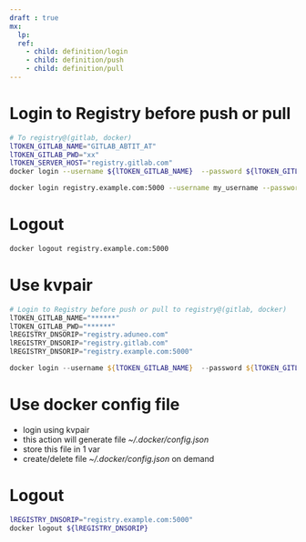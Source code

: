```yaml
---
draft : true
mx:  
  lp:
  ref:
    - child: definition/login
    - child: definition/push
    - child: definition/pull
---
```


# Login to Registry before push or pull
```bash
# To registry@(gitlab, docker)
lTOKEN_GITLAB_NAME="GITLAB_ABTIT_AT"
lTOKEN_GITLAB_PWD="xx"
lTOKEN_SERVER_HOST="registry.gitlab.com"
docker login --username ${lTOKEN_GITLAB_NAME}  --password ${lTOKEN_GITLAB_PWD} ${lTOKEN_SERVER_HOST}

docker login registry.example.com:5000 --username my_username --password my_password
```

# Logout
```bash
docker logout registry.example.com:5000
```
# Use kvpair

```powershell
# Login to Registry before push or pull to registry@(gitlab, docker)
lTOKEN_GITLAB_NAME="******"
lTOKEN_GITLAB_PWD="******"
lREGISTRY_DNSORIP="registry.aduneo.com"
lREGISTRY_DNSORIP="registry.gitlab.com"
lREGISTRY_DNSORIP="registry.example.com:5000"

docker login --username ${lTOKEN_GITLAB_NAME}  --password ${lTOKEN_GITLAB_PWD} ${lREGISTRY_DNSORIP}
```

# Use docker config file
- login using kvpair
- this action will generate file *~/.docker/config.json*
- store this file in 1 var
- create/delete file *~/.docker/config.json* on demand

# Logout
```bash
lREGISTRY_DNSORIP="registry.example.com:5000"
docker logout ${lREGISTRY_DNSORIP}
```

